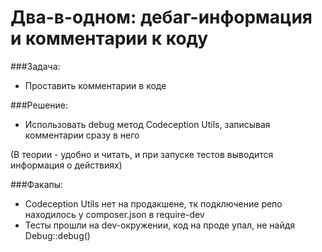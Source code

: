 # Два-в-одном: дебаг-информация и комментарии к коду

###Задача:
+ Проставить комментарии в коде

###Решение:
+ Использовать debug метод Codeception Utils, записывая комментарии сразу в него

(В теории - удобно и читать, и при запуске тестов выводится информация о действиях)

###Факапы:
+ Codeception Utils нет на продакшене, тк подключение репо находилось у composer.json в require-dev
+ Тесты прошли на dev-окружении, код на проде упал, не найдя Debug::debug()
